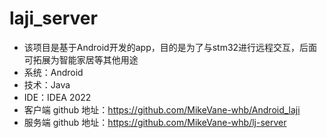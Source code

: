 # laji_server
- 该项目是基于Android开发的app，目的是为了与stm32进行远程交互，后面可拓展为智能家居等其他用途
- 系统：Android
- 技术：Java
- IDE：IDEA 2022
- 客户端 github 地址：https://github.com/MikeVane-whb/Android_laji
- 服务端 github 地址：https://github.com/MikeVane-whb/lj-server
